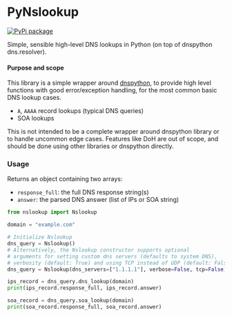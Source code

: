 # PyNslookup
[![PyPi package](https://img.shields.io/pypi/v/nslookup.svg)](https://pypi.python.org/pypi/nslookup)

Simple, sensible high-level DNS lookups in Python (on top of dnspython dns.resolver).

#### Purpose and scope
This library is a simple wrapper around [dnspython](https://github.com/rthalley/dnspython), 
to provide high level functions with good error/exception handling, for the most common basic DNS lookup cases.

- `A`, `AAAA` record lookups (typical DNS queries)
- SOA lookups

This is not intended to be a complete wrapper around dnspython library or to handle uncommon edge cases.
Features like DoH are out of scope, and should be done using other libraries or dnspython directly.

### Usage

Returns an object containing two arrays:
 - `response_full`: the full DNS response string(s)
 - `answer`: the parsed DNS answer (list of IPs or SOA string)

```python
from nslookup import Nslookup

domain = "example.com"

# Initialize Nslookup
dns_query = Nslookup()
# Alternatively, the Nslookup constructor supports optional
# arguments for setting custom dns servers (defaults to system DNS),
# verbosity (default: True) and using TCP instead of UDP (default: False)
dns_query = Nslookup(dns_servers=["1.1.1.1"], verbose=False, tcp=False)

ips_record = dns_query.dns_lookup(domain)
print(ips_record.response_full, ips_record.answer)

soa_record = dns_query.soa_lookup(domain)
print(soa_record.response_full, soa_record.answer)
```
